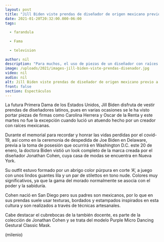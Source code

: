 ```yaml
---
layout: post
title: "Jill Biden viste prendas de diseñador de origen mexicano previo a la toma de protesta"
date: 2021-01-20T20:32:00.000-06:00
tags:
  
  - farandula
  
  - Fama
  
  - television
  
author: nil
description: "Para muchos, el uso de piezas de un diseñador con raíces latinas por la futura primera dama estadunidense, es un mensaje positivo."
image: /uploads/2021/images-jill-biden-viste-prendas-disenador.jpg
video: nil
audio: nil
alt: Jill Biden viste prendas de diseñador de origen mexicano previo a la toma de protesta
front: false
section: Espectáculos
---
```


La futura Primera Dama de los Estados Unidos, Jill Biden disfruta de vestir prendas de diseñadores latinos, pues en varias ocasiones se le ha visto portar piezas de firmas como Carolina Herrera y Oscar de la Renta y este martes no fue la excepción cuando lució un atuendo hecho por un creador con raíces mexicanas. 

Durante el memorial para recordar y honrar las vidas perdidas por el covid-19, así como en la ceremonia de despedida de Joe Biden en Delaware, previa a la toma de posesión que ocurrirá en Washington D.C. este 20 de enero, la doctora Biden vistió un look completo de la marca creada por el diseñador Jonathan Cohen, cuya casa de modas se encuentra en Nueva York. 

Su outfit  estuvo formado por un abrigo color púrpura en corte ‘A’, a juego con unos lindos guantes lila y un par de stilettos en tono nude. Colores muy significativos, ya que la gama del morado normalmente se asocia con el poder y la sabiduría. 

Cohen nació en San Diego pero sus padres son mexicanos, por lo que en sus prendas suele usar texturas, bordados y estampados inspirados en esta cultura y son realizados a través de técnicas artesanales. 

Cabe destacar el cubrebocas de la también docente, es parte de la colección de Jonathan Cohen y se trata del modelo Purple Micro Dancing Gestural Classic Mask. 

(milenio)